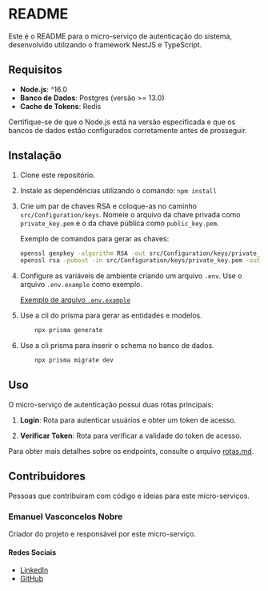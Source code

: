 # README

Este é o README para o micro-serviço de autenticação do sistema, desenvolvido utilizando o framework NestJS e TypeScript.

## Requisitos

- **Node.js**: ^16.0
- **Banco de Dados**: Postgres (versão >= 13.0)
- **Cache de Tokens**: Redis

Certifique-se de que o Node.js está na versão especificada e que os bancos de dados estão configurados corretamente antes de prosseguir.

## Instalação

1. Clone este repositório.
2. Instale as dependências utilizando o comando: `npm install`
3. Crie um par de chaves RSA e coloque-as no caminho `src/Configuration/keys`. Nomeie o arquivo da chave privada como `private_key.pem` e o da chave pública como `public_key.pem`.

   Exemplo de comandos para gerar as chaves:

   ```bash
   openssl genpkey -algorithm RSA -out src/Configuration/keys/private_key.pem
   openssl rsa -pubout -in src/Configuration/keys/private_key.pem -out src/Configuration/keys/public_key.pem
   ```

4. Configure as variáveis de ambiente criando um arquivo `.env`. Use o arquivo `.env.example` como exemplo.

   [Exemplo de arquivo `.env.example`](.env.example)
5. Use a cli do prisma para gerar as entidades e modelos.

    ```bash
        npx prisma generate
    ```
6. Use a cli prisma para inserir o schema no banco de dados.

    ```bash
        npx prisma migrate dev
    ```


## Uso

O micro-serviço de autenticação possui duas rotas principais:

1. **Login**: Rota para autenticar usuários e obter um token de acesso.

2. **Verificar Token**: Rota para verificar a validade do token de acesso.

Para obter mais detalhes sobre os endpoints, consulte o arquivo [rotas.md](rotas.md).

## Contribuidores
Pessoas que contribuiram com código e ideias para este micro-serviços.

### Emanuel Vasconcelos Nobre
Criador do projeto e responsável por este micro-serviço.
#### Redes Sociais
- [LinkedIn](https://www.linkedin.com/in/emanuel-vasconcelos-404329201/)
- [GitHub](https://github.com/emanuelvasconnobre)